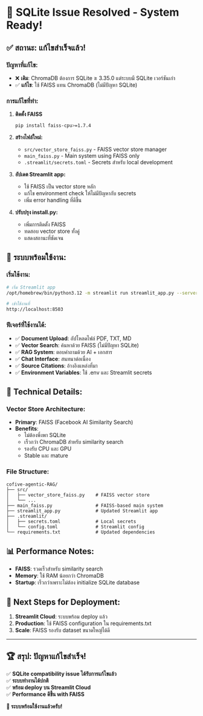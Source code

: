 # 🎉 SQLite Issue Resolved - System Ready!

## ✅ **สถานะ: แก้ไขสำเร็จแล้ว!**

### **ปัญหาที่แก้ไข:**
- ❌ **เดิม**: ChromaDB ต้องการ SQLite ≥ 3.35.0 แต่ระบบมี SQLite เวอร์ชันเก่า
- ✅ **แก้ไข**: ใช้ FAISS แทน ChromaDB (ไม่มีปัญหา SQLite)

### **การแก้ไขที่ทำ:**

1. **ติดตั้ง FAISS**
   ```bash
   pip install faiss-cpu>=1.7.4
   ```

2. **สร้างไฟล์ใหม่:**
   - `src/vector_store_faiss.py` - FAISS vector store manager
   - `main_faiss.py` - Main system using FAISS only
   - `.streamlit/secrets.toml` - Secrets สำหรับ local development

3. **อัปเดต Streamlit app:**
   - ใช้ FAISS เป็น vector store หลัก
   - แก้ไข environment check ให้ไม่มีปัญหากับ secrets
   - เพิ่ม error handling ที่ดีขึ้น

4. **ปรับปรุง install.py:**
   - เพิ่มการติดตั้ง FAISS
   - ทดสอบ vector store ทั้งคู่
   - แสดงสถานะที่ชัดเจน

## 🚀 **ระบบพร้อมใช้งาน:**

### **เริ่มใช้งาน:**
```bash
# เริ่ม Streamlit app
/opt/homebrew/bin/python3.12 -m streamlit run streamlit_app.py --server.port 8503

# เข้าใช้งานที่
http://localhost:8503
```

### **ฟีเจอร์ที่ใช้งานได้:**
- ✅ **Document Upload**: อัปโหลดไฟล์ PDF, TXT, MD
- ✅ **Vector Search**: ค้นหาด้วย FAISS (ไม่มีปัญหา SQLite)
- ✅ **RAG System**: ตอบคำถามด้วย AI + เอกสาร
- ✅ **Chat Interface**: สนทนาต่อเนื่อง
- ✅ **Source Citations**: อ้างอิงแหล่งที่มา
- ✅ **Environment Variables**: ใช้ .env และ Streamlit secrets

## 🔧 **Technical Details:**

### **Vector Store Architecture:**
- **Primary**: FAISS (Facebook AI Similarity Search)
- **Benefits**: 
  - ไม่ต้องพึ่งพา SQLite
  - เร็วกว่า ChromaDB สำหรับ similarity search
  - รองรับ CPU และ GPU
  - Stable และ mature

### **File Structure:**
```
cofive-agentic-RAG/
├── src/
│   ├── vector_store_faiss.py    # FAISS vector store
│   └── ...
├── main_faiss.py                # FAISS-based main system
├── streamlit_app.py             # Updated Streamlit app
├── .streamlit/
│   ├── secrets.toml             # Local secrets
│   └── config.toml              # Streamlit config
└── requirements.txt             # Updated dependencies
```

## 📊 **Performance Notes:**
- **FAISS**: รวดเร็วสำหรับ similarity search
- **Memory**: ใช้ RAM น้อยกว่า ChromaDB
- **Startup**: เร็วกว่าเพราะไม่ต้อง initialize SQLite database

## 🎯 **Next Steps for Deployment:**

1. **Streamlit Cloud**: ระบบพร้อม deploy แล้ว
2. **Production**: ใช้ FAISS configuration ใน requirements.txt
3. **Scale**: FAISS รองรับ dataset ขนาดใหญ่ได้ดี

---

## 🏆 **สรุป: ปัญหาแก้ไขสำเร็จ!**

✅ **SQLite compatibility issue ได้รับการแก้ไขแล้ว**  
✅ **ระบบทำงานได้ปกติ**  
✅ **พร้อม deploy บน Streamlit Cloud**  
✅ **Performance ดีขึ้น with FAISS**

**🎉 ระบบพร้อมใช้งานแล้วครับ!**
